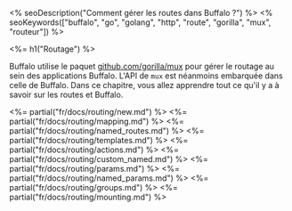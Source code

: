 <% seoDescription("Comment gérer les routes dans Buffalo ?") %>
<% seoKeywords(["buffalo", "go", "golang", "http", "route", "gorilla", "mux", "routeur"]) %>

<%= h1("Routage") %>

Buffalo utilise le paquet [github.com/gorilla/mux](http://www.gorillatoolkit.org/pkg/mux) pour gérer le routage au sein des applications Buffalo. L'API de `mux` est néanmoins embarquée dans celle de Buffalo. Dans ce chapitre, vous allez apprendre tout ce qu'il y a à savoir sur les routes et Buffalo.

<%= partial("fr/docs/routing/new.md") %>
<%= partial("fr/docs/routing/mapping.md") %>
<%= partial("fr/docs/routing/named_routes.md") %>
<%= partial("fr/docs/routing/templates.md") %>
<%= partial("fr/docs/routing/actions.md") %>
<%= partial("fr/docs/routing/custom_named.md") %>
<%= partial("fr/docs/routing/params.md") %>
<%= partial("fr/docs/routing/named_params.md") %>
<%= partial("fr/docs/routing/groups.md") %>
<%= partial("fr/docs/routing/mounting.md") %>

